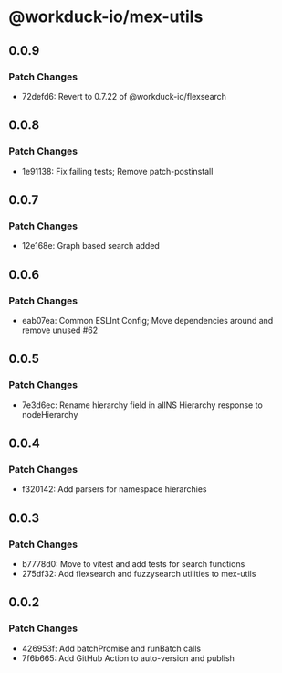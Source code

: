 # @workduck-io/mex-utils

## 0.0.9

### Patch Changes

- 72defd6: Revert to 0.7.22 of @workduck-io/flexsearch

## 0.0.8

### Patch Changes

- 1e91138: Fix failing tests; Remove patch-postinstall

## 0.0.7

### Patch Changes

- 12e168e: Graph based search added

## 0.0.6

### Patch Changes

- eab07ea: Common ESLInt Config; Move dependencies around and remove unused #62

## 0.0.5

### Patch Changes

- 7e3d6ec: Rename hierarchy field in allNS Hierarchy response to nodeHierarchy

## 0.0.4

### Patch Changes

- f320142: Add parsers for namespace hierarchies

## 0.0.3

### Patch Changes

- b7778d0: Move to vitest and add tests for search functions
- 275df32: Add flexsearch and fuzzysearch utilities to mex-utils

## 0.0.2

### Patch Changes

- 426953f: Add batchPromise and runBatch calls
- 7f6b665: Add GitHub Action to auto-version and publish
